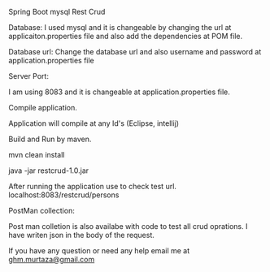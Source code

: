 Spring Boot mysql Rest Crud

Database:
I used mysql and it is changeable by changing the url at applicaiton.properties file and also add the dependencies at POM file.

Database url:
Change the database url and also username and password at application.properties file

Server Port:

I am using 8083 and it is changeable at application.properties file.

Compile application.

Application will compile at any Id's (Eclipse, intellij)

Build and Run by maven.

mvn clean install 

java -jar restcrud-1.0.jar

After running the application use to check test url.
localhost:8083/restcrud/persons

PostMan collection:

Post man colletion is also availabe with code to test all crud oprations. I have writen json in the body of the request.

If you have any question or need any help email me at ghm.murtaza@gmail.com



